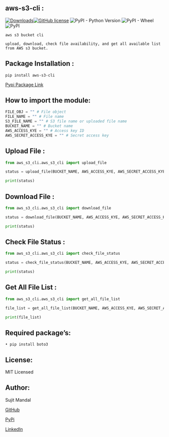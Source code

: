 ## aws-s3-cli :
[![Downloads](https://static.pepy.tech/personalized-badge/aws-s3-cli?period=total&units=international_system&left_color=black&right_color=orange&left_text=Downloads)](https://pepy.tech/project/aws-s3-cli)[![GitHub license](https://img.shields.io/github/license/sujitmandal/aws-s3-cli)](https://github.com/sujitmandal/aws-s3-cli/blob/master/LICENSE) ![PyPI - Python Version](https://img.shields.io/pypi/pyversions/aws-s3-cli) ![PyPI - Wheel](https://img.shields.io/pypi/wheel/aws-s3-cli) ![PyPI](https://img.shields.io/pypi/v/aws-s3-cli) 


```
aws s3 bucket cli

upload, download, check file availability, and get all available list from AWS s3 bucket.
```


## Package Installation : 
```
pip install aws-s3-cli
```
[Pypi Package Link](https://pypi.org/project/aws-s3-cli/)


## How to import the module:
```python
FILE_OBJ = "" # File object
FILE_NAME = "" # File name
S3_FILE_NAME = "" # S3 file name or uploaded file name
BUCKET_NAME = "" # Bucket name
AWS_ACCESS_KYE = "" # Access key ID
AWS_SECRET_ACCESS_KYE = "" # Secret access key
```
## Upload File : 
```python
from aws_s3_cli.aws_s3_cli import upload_file

status = upload_file(BUCKET_NAME, AWS_ACCESS_KYE, AWS_SECRET_ACCESS_KYE, FILE_OBJ, FILE_NAME)

print(status)
```

## Download File : 
```python
from aws_s3_cli.aws_s3_cli import download_file

status = download_file(BUCKET_NAME, AWS_ACCESS_KYE, AWS_SECRET_ACCESS_KYE, S3_FILE_NAME, FILE_NAME)

print(status)
```

## Check File Status : 
```python
from aws_s3_cli.aws_s3_cli import check_file_status

status = check_file_status(BUCKET_NAME, AWS_ACCESS_KYE, AWS_SECRET_ACCESS_KYE, S3_FILE_NAME)

print(status)
```

## Get All File List : 
```python
from aws_s3_cli.aws_s3_cli import get_all_file_list

file_list = get_all_file_list(BUCKET_NAME, AWS_ACCESS_KYE, AWS_SECRET_ACCESS_KYE)

print(file_list)
```


## Required package’s:
```
• pip install boto3
```
## License:
MIT Licensed

## Author:
Sujit Mandal

[GitHub](https://github.com/sujitmandal)

[PyPi](https://pypi.org/user/sujitmandal/)

[LinkedIn](https://www.linkedin.com/in/sujit-mandal-91215013a/)
